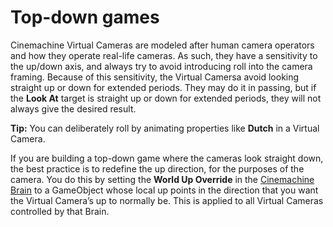 # Top-down games

Cinemachine Virtual Cameras are modeled after human camera operators and how they operate real-life cameras.  As such, they have a sensitivity to the up/down axis, and always try to avoid introducing roll into the camera framing.  Because of this sensitivity, the Virtual Camersa avoid looking straight up or down for extended periods.  They may do it in passing, but if the __Look At__ target is straight up or down for extended periods, they will not always give the desired result.

**Tip:** You can deliberately roll by animating properties like __Dutch__ in a Virtual Camera.

If you are building a top-down game where the cameras look straight down, the best practice is to redefine the up direction, for the purposes of the camera.  You do this by setting the __World Up Override__ in the [Cinemachine Brain](CinemachineBrainProperties.html) to a GameObject whose local up points in the direction that you want the Virtual Camera’s up to normally be.   This is applied to all Virtual Cameras controlled by that Brain.

